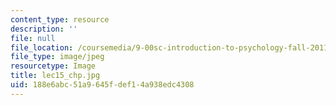 ```yaml
---
content_type: resource
description: ''
file: null
file_location: /coursemedia/9-00sc-introduction-to-psychology-fall-2011/188e6abc51a9645fdef14a938edc4308_lec15_chp.jpg
file_type: image/jpeg
resourcetype: Image
title: lec15_chp.jpg
uid: 188e6abc-51a9-645f-def1-4a938edc4308
---
```

